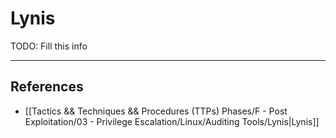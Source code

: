# Lynis

TODO: Fill this info

---
## References

- [[Tactics && Techniques && Procedures (TTPs) Phases/F - Post Exploitation/03 - Privilege Escalation/Linux/Auditing Tools/Lynis|Lynis]]